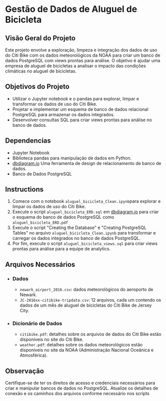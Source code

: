 # Gestão de Dados de Aluguel de Bicicleta

## Visão Geral do Projeto
Este projeto envolve a exploração, limpeza e integração dos dados de uso do Citi Bike com os dados meteorológicos da NOAA para criar um banco de dados PostgreSQL com views prontas para análise. O objetivo é ajudar uma empresa de aluguel de bicicletas a analisar o impacto das condições climáticas no aluguel de bicicletas.

## Objetivos do Projeto
* Utilizar o Jupyter notebook e o pandas para explorar, limpar e transformar os dados de uso do Citi Bike.
* Projetar e implementar um esquema de banco de dados relacional PostgreSQL para armazenar os dados integrados.
* Desenvolver consultas SQL para criar views prontas para análise no banco de dados.

## Dependencias
* Jupyter Notebook
* Biblioteca pandas para manipulação de dados em Python.
* [dbdiagram.io](https://dbdiagram.io) Uma ferramenta de design de relacionamento de banco de dados.
* Banco de Dados PostgreSQL

## Instructions
1. Comece com o notebook `aluguel_bicicleta_Clean.ipynb`para explorar e limpar os dados de uso do Citi Bike.
2. Execute o script `aluguel_bicicleta_ERD.sql` em [dbdiagram.io](https://dbdiagram.io) para criar o esquema do banco de dados PostgreSQL como `aluguel_bicicleta_ERD.pdf`
3. Execute o script "Creating the Database" e "Creating PostgreSQL Tables" no arquivo `aluguel_bicicleta_Clean.ipynb` para transformar e carregar os dados integrados no banco de dados PostgreSQL.
4. Por fim, execute o script `aluguel_bicicleta_views.sql` para criar views prontas para análise para a equipe de analytics.

## Arquivos Necessários
* ### Dados
	* `newark_airport_2016.csv`: dados meteorológicos do aeroporto de Newark.
	* `JC-2016xx-citibike-tripdata.csv`: 12 arquivos, cada um contendo os dados de um mês de aluguel de bicicletas do Citi Bike de Jersey City.

* ### Dicionário de Dados
	* `citibike.pdf`: detalhes sobre os arquivos de dados do Citi Bike estão disponíveis no site do Citi Bike.
	* `weather.pdf`: detalhes sobre os dados meteorológicos estão disponíveis no site da NOAA (Administração Nacional Oceânica e Atmosférica).

## Observação
Certifique-se de ter os direitos de acesso e credenciais necessários para criar e manipular bancos de dados no PostgreSQL. Atualize os detalhes de conexão e os caminhos dos arquivos conforme necessário nos scripts
